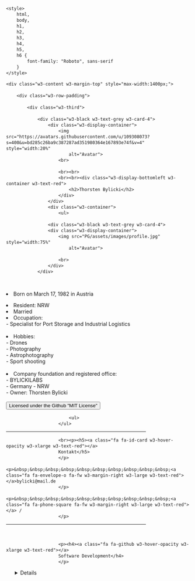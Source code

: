 <!DOCTYPE html>
<html>

<head>
    <title>©BYLICKILABS</title>
    <meta charset="UTF-8">
    <meta name="viewport" content="width=device-width, initial-scale=1">
	<title> Bylickilabs - CV </title>
    <link rel="icon" href="assets/favicon.ico" type="image/png" /> 
    <link rel="stylesheet" href="https://www.w3schools.com/w3css/4/w3.css">
    <link rel='stylesheet' href='https://fonts.googleapis.com/css?family=Roboto'>
    <link rel="stylesheet" href="https://cdnjs.cloudflare.com/ajax/libs/font-awesome/4.7.0/css/font-awesome.min.css">


    <style>
        html,
        body,
        h1,
        h2,
        h3,
        h4,
        h5,
        h6 {
            font-family: "Roboto", sans-serif
        }
    </style>
</head>

<body class="w3-light-grey">

    <div class="w3-content w3-margin-top" style="max-width:1400px;">

        <div class="w3-row-padding">

            <div class="w3-third">

                <div class="w3-black w3-text-grey w3-card-4">
                    <div class="w3-display-container">
                        <img src="https://avatars.githubusercontent.com/u/109308073?s=400&u=bd285c26ba9c387287ad351980364e167893e74f&v=4" style="width:20%"
                            alt="Avatar">
                        <br>
				
                        <br><br>
                        <br><br><div class="w3-display-bottomleft w3-container w3-text-red">
                            <h2>Thorsten Bylicki</h2>
                        </div>
                    </div>
                    <div class="w3-container">
						<ul>
						
					<div class="w3-black w3-text-grey w3-card-4">
                    <div class="w3-display-container">
                        <img src="PG/assets/images/profile.jpg" style="width:75%"
                            alt="Avatar">
						
                        <br>
                    </div>
                </div>		
						
<br><li>Born on March 17, 1982 in Austria
<li>Resident: NRW
<li>Married
<br><li>Occupation:
<br> - Specialist for Port Storage and Industrial Logistics
                             <br>
<br><li>Hobbies:
<br> - Drones
<br> - Photography
<br> - Astrophotography
<br> - Sport shooting
<br>
<br><li>Company foundation and registered office:
<br> - BYLICKILABS
<br> - Germany - NRW
<br> - Owner: Thorsten Bylicki
					
<div class="btn-group" role="group">
   <br><button id="btnGroupDrop" type="button" class="btn btn-secondary dropdown-toggle" data-toggle="dropdown" aria-haspopup="true" aria-expanded="false">
      Licensed under the Github "MIT License" <a href="https://github.com/bylickilabs/Personal-CV/blob/master/LICENSE" target="_blank"> <!-- Text einfügen --> </a>
    </button>
    <div class="dropdown-menu" aria-labelledby="btnGroupDrop">
							
						
							<ul>
                        </ul>
<hr width=76% style="border-color: #EEC900;" style="border-width: 5px;">
						
                        <br><p><h5><a class="fa fa-id-card w3-hover-opacity w3-xlarge w3-text-red"></a>
						Kontakt</h5>
                        </p>
                        <p>&nbsp;&nbsp;&nbsp;&nbsp;&nbsp;&nbsp;&nbsp;&nbsp;&nbsp;&nbsp;<a class="fa fa-envelope-o fa-fw w3-margin-right w3-large w3-text-red"></a>bylicki@mail.de
                        </p>
                        <p>&nbsp;&nbsp;&nbsp;&nbsp;&nbsp;&nbsp;&nbsp;&nbsp;&nbsp;&nbsp;<a class="fa fa-phone-square fa-fw w3-margin-right w3-large w3-text-red"></a> /
                        </p>
						
<hr width=76% style="border-color: #EEC900;" style="border-width: 5px;">					
<br></ul>
	
						<p><h4><a class="fa fa-github w3-hover-opacity w3-xlarge w3-text-red"></a>
						Software Development</h4>
						</p>
<ul>
						
<details>
<summary>Details</summary>
<style>
							</style>
							
<br><a class="fa fa-unlock w3-hover-opacity w3-large w3-text-red">&nbsp;</a>©BYLICKILABS Encryption Algorithm <a class="fa fa-lock w3-margin-right w3-large w3-text-red"></a>							

   <br><br><a href="PG/index.html" target="_blank"><div class="neon"><span class="Letter">Passwort Generator v1.7</div>

<br><a href="PG/v1.7.1/index.html" target="_blank"><div class="neon"><span class="Letter">Passwort Generator v1.7.1</div>
<center><div class="Letter">&nbsp;Benötigt mehr Rechenleistung</div><br>
							<ul>
                        </ul>
							
                        </ul>
							
							<ul>
                        </ul>
                        </ul>




<!-- BEGIN Github Repositories -->
							<p><h4><a class="fa fa-angle-double-right w3-hover-opacity w3-xlarge w3-text-red"></a>
						Top Github Repositories</h4>
						</p>
							<ul>
<details>
<summary>Details</summary>
<style>
div.neon {
 font-family: "Verdana";
 font-variant: Small-Caps;
 color: rgb(0, 0, 0);
 font-size: 1em;
 text-align: Center;
 padding: 0px;
 background-color: Transparent;
 background-image: url("mauer.png");
 animation: neonGlow 1.5s infinite alternate cubic-bezier(0.455, 0.030, 0.515, 0.955);
}

div.neon span {
  display: inline-block;
}

div.neon span.Letter {
 animation: ColorLight 2.5s forwards infinite alternate;
}

@keyframes neonGlow {
 0% {
  text-shadow: 0 0 10px rgba(0, 0, 0, 0.7), 0 0 40px rgba(0, 0, 0, 0.7), 5px 5px 1px rgba(51, 255, 255, 0.5),
  0 0 22px rgba(0, 0, 0, 0.7), 0 0 40px rgba(51, 255, 255, 0.7), 5px 5px 1px rgba(51, 255, 255, 0.5),
  0 0 60px rgba(51, 255, 255, 0.7), 0 0 80px rgba(51, 255, 255, 0.1), 5px 5px 1px rgba(51, 255, 255, 0.5),
  0 0 100px rgba(51, 255, 255, 0.1), 0 0 140px rgba(51, 255, 255, 0.1), 5px 5px 1px rgba(51, 255, 255, 0.5),
  0 0 200px rgba(51, 255, 255, 0.1), 5px 5px 1px rgba(51, 255, 255, 0.5);
 }
 100% {
 text-shadow: 0 0 2px rgba(0, 0, 0, 0.6), 0 0 1px rgba(0, 0, 0, 0.6), 5px 5px 1px rgba(51, 255, 255, 0.5),
  0 0 10px rgba(0, 0, 0, 0.6), 0 0 20px rgba(51, 255, 255, 0.6), 5px 5px 1px rgba(51, 255, 255, 0.5),
  0 0 30px rgba(51, 255, 255, 0.6), 0 0 40px rgba(51, 255, 255, 0.6), 5px 5px 1px rgba(51, 255, 255, 0.5),
  0 0 50px rgba(51, 255, 255, 0.9), 0 0 80px rgba(51, 255, 255, 0.9), 5px 5px 1px rgba(51, 255, 255, 0.5);
 }
}

@keyframes ColorLight {
 0% {
  filter: hue-rotate(0deg);
 }
 to {
  filter: hue-rotate(360deg);
 }
}
</style>
<a href="https://github.com/bylickilabs/RSA-Encryption" target="_blank"><div class="neon"><span class="Letter">RSA-Encryption</div>
<a href="https://github.com/bylickilabs/SuperEncrypter" target="_blank"><div class="neon"><span class="Letter">Super-Encrypter</div>
<a href="https://github.com/bylickilabs/.pyEncryptionService" target="_blank"><div class="neon"><span class="Letter">py.EncryptionService</div>
<a href="https://github.com/bylickilabs/NextGen-PythonRSA" target="_blank"><div class="neon"><span class="Letter">NextGen-PythonRSA</div>
<a href="https://github.com/bylickilabs/Python_RSA-Encrypter" target="_blank"><div class="neon"><span class="Letter">Python_RSA-Encrypter</div>
		                        <br>
							<ul>
                        </ul>
							
                        </ul>
							
							<ul>
                        </ul>
                        </ul>		
<!-- ENDE -->






<!-- Begin Fähigkeiten -->			
                        <br><p><h4><a class="fa fa-asterisk w3-hover-opacity w3-text-red"></a>
									Fähigkeiten</h4>
									
						<p>C/ C++/ C#</p>
                        <div class="w3-light-grey w3-round-xlarge w3-small">
                            <div class="w3-container w3-center w3-round-xlarge w3-red" style="width:80%">80%</div>
                        </div>			
						
						<p>VBS</p>
                        <div class="w3-light-grey w3-round-xlarge w3-small">
                            <div class="w3-container w3-center w3-round-xlarge w3-red" style="width:80%">80%</div>
                        </div>
						
						<p>Batch</p>
                        <div class="w3-light-grey w3-round-xlarge w3-small">
                            <div class="w3-container w3-center w3-round-xlarge w3-red" style="width:100%">100%</div>
                        </div>
						
						<p>HTML</p>
                        <div class="w3-light-grey w3-round-xlarge w3-small">
                            <div class="w3-container w3-center w3-round-xlarge w3-red" style="width:100%">100%</div>
                        </div>
						
						<p>PHP</p>
                        <div class="w3-light-grey w3-round-xlarge w3-small">
                            <div class="w3-container w3-center w3-round-xlarge w3-red" style="width:75%">75%</div>
                        </div>
						
                        <p>Python</p>
                        <div class="w3-light-grey w3-round-xlarge w3-small">
                            <div class="w3-container w3-center w3-round-xlarge w3-red" style="width:100%">100%</div>
                        </div>
						
						<p>Codeql</p>
                        <div class="w3-light-grey w3-round-xlarge w3-small">
                            <div class="w3-container w3-center w3-round-xlarge w3-red" style="width:90%">90%</div>
                        </div>
						
						<p>Java</p>
                        <div class="w3-light-grey w3-round-xlarge w3-small">
                            <div class="w3-container w3-center w3-round-xlarge w3-red" style="width:90%">90%</div>
                        </div>
						
						<p>JavaScript</p>
                        <div class="w3-light-grey w3-round-xlarge w3-small">
                            <div class="w3-container w3-center w3-round-xlarge w3-red" style="width:100%">100%</div>
                        </div>
						
                        <p>CSS</p>
                        <div class="w3-light-grey w3-round-xlarge w3-small">
                            <div class="w3-container w3-center w3-round-xlarge w3-red" style="width:100%">100%</div>
                        </div>
						
						<p>Makefile</p>
                        <div class="w3-light-grey w3-round-xlarge w3-small">
                            <div class="w3-container w3-center w3-round-xlarge w3-red" style="width:90%">90%</div>
                        </div>
						
						<p>Markdown</p>
                        <div class="w3-light-grey w3-round-xlarge w3-small">
                            <div class="w3-container w3-center w3-round-xlarge w3-red" style="width:90%">90%</div>
                        </div>
						
						<p>Perl</p>
                        <div class="w3-light-grey w3-round-xlarge w3-small">
                            <div class="w3-container w3-center w3-round-xlarge w3-red" style="width:90%">90%</div>
                        </div>
						
						<p>Powershell</p>
                        <div class="w3-light-grey w3-round-xlarge w3-small">
                            <div class="w3-container w3-center w3-round-xlarge w3-red" style="width:90%">90%</div>
                        </div>
						
                        <p>LUA</p>
                        <div class="w3-light-grey w3-round-xlarge w3-small">
                            <div class="w3-container w3-center w3-round-xlarge w3-red" style="width:100%">100%</div>
                        </div>
						
						<p>PASCAL</p>
                        <div class="w3-light-grey w3-round-xlarge w3-small">
                            <div class="w3-container w3-center w3-round-xlarge w3-red" style="width:100%">100%</div>
                        </div>
                        <br>
						
						<p>Visual Basic</p>
                        <div class="w3-light-grey w3-round-xlarge w3-small">
                            <div class="w3-container w3-center w3-round-xlarge w3-red" style="width:100%">100%</div>
                        </div>
                        <br>

                        <p class="w3-large w3-text-theme"><b><i
                                    class="fa fa-globe fa-fw w3-margin-right w3-text-red"></i>Gesprochene Sprachen</b></p>
                        <p>German</p>
                        <div class="w3-light-grey w3-round-large w3-small">
                            <div class="w3-container w3-center w3-round-large w3-red" style="width:100%">100%</div>
                        </div>
						
                        <p>English</p>
                        <div class="w3-light-grey w3-round-large w3-small">
                            <div class="w3-container w3-center w3-round-large w3-red" style="width:60%">60%</div>
                        </div>
                        <br>

                         <p class="w3-large w3-text-theme"><b><i
                                    class="fa fa-star fa-fw w3-margin-right w3-text-red"></i>Skills</b></p>
<!-- ENDE -->



<!-- Begin Skills -->
<details>
<summary>Klick Mich:</summary>
<ul><li>
<details>
<summary>Languages</summary>
<a href="https://www.cprogramming.com/" target="_blank" rel="noreferrer"> <img src="https://raw.githubusercontent.com/devicons/devicon/master/icons/c/c-original.svg" alt="c" width="40" height="40"/> </a> <a href="https://www.w3schools.com/cpp/" target="_blank" rel="noreferrer"> <img src="https://raw.githubusercontent.com/devicons/devicon/master/icons/cplusplus/cplusplus-original.svg" alt="cplusplus" width="40" height="40"/> </a> <a href="https://www.w3schools.com/cs/" target="_blank" rel="noreferrer"> <img src="https://raw.githubusercontent.com/devicons/devicon/master/icons/csharp/csharp-original.svg" alt="csharp" width="40" height="40"/> </a> <a href="https://www.php.net" target="_blank" rel="noreferrer"> <img src="https://raw.githubusercontent.com/devicons/devicon/master/icons/php/php-original.svg" alt="php" width="40" height="40"/> </a> <a href="https://www.java.com" target="_blank" rel="noreferrer"> <img src="https://raw.githubusercontent.com/devicons/devicon/master/icons/java/java-original.svg" alt="java" width="40" height="40"/> </a> <a href="https://www.python.org" target="_blank" rel="noreferrer"> <img src="https://raw.githubusercontent.com/devicons/devicon/master/icons/python/python-original.svg" alt="python" width="40" height="40"/> </a> <a href="https://www.rust-lang.org" target="_blank" rel="noreferrer"> <img src="https://raw.githubusercontent.com/devicons/devicon/master/icons/rust/rust-plain.svg" alt="rust" width="40" height="40"/> </a> <a href="https://www.perl.org/" target="_blank" rel="noreferrer"> <img src="https://api.iconify.design/logos-perl.svg" alt="perl" width="40" height="40"/> </a> <a href="https://developer.apple.com/library/archive/documentation/Cocoa/Conceptual/ProgrammingWithObjectiveC/Introduction/Introduction.html" target="_blank" rel="noreferrer"> <img src="https://www.vectorlogo.zone/logos/apple_objectivec/apple_objectivec-icon.svg" alt="objectivec" width="40" height="40"/> </a> <a href="https://golang.org" target="_blank" rel="noreferrer"> <img src="https://raw.githubusercontent.com/devicons/devicon/master/icons/go/go-original.svg" alt="go" width="40" height="40"/> </a> <a href="https://developer.mozilla.org/en-US/docs/Web/JavaScript" target="_blank" rel="noreferrer"> <img src="https://raw.githubusercontent.com/devicons/devicon/master/icons/javascript/javascript-original.svg" alt="javascript" width="40" height="40"/> </a> <a href="https://www.typescriptlang.org/" target="_blank" rel="noreferrer"> <img src="https://raw.githubusercontent.com/devicons/devicon/master/icons/typescript/typescript-original.svg" alt="typescript" width="40" height="40"/> </a>
</details></li>
<li> 
<details>
<summary>Frontend Development</summary>
<a href="https://www.w3schools.com/css/" target="_blank" rel="noreferrer"> <img src="https://raw.githubusercontent.com/devicons/devicon/master/icons/css3/css3-original-wordmark.svg" alt="css3" width="40" height="40"/> </a> <a href="https://reactjs.org/" target="_blank" rel="noreferrer"> <img src="https://raw.githubusercontent.com/devicons/devicon/master/icons/react/react-original-wordmark.svg" alt="react" width="40" height="40"/> </a> <a href="https://backbonejs.org" target="_blank" rel="noreferrer"> <img src="https://raw.githubusercontent.com/devicons/devicon/master/icons/backbonejs/backbonejs-original-wordmark.svg" alt="backbonejs" width="40" height="40"/> </a> <a href="https://www.w3.org/html/" target="_blank" rel="noreferrer"> <img src="https://raw.githubusercontent.com/devicons/devicon/master/icons/html5/html5-original-wordmark.svg" alt="html5" width="40" height="40"/> </a> <a href="https://www.wxwidgets.org/" target="_blank" rel="noreferrer"> <img src="https://upload.wikimedia.org/wikipedia/commons/b/bb/WxWidgets.svg" alt="wx_widgets" width="40" height="40"/> </a> <a href="https://www.gtk.org/" target="_blank" rel="noreferrer"> <img src="https://upload.wikimedia.org/wikipedia/commons/7/71/GTK_logo.svg" alt="gtk" width="40" height="40"/> </a>
</details></li>
<li>  
<details>
<summary>Backend Development</summary>
<a href="https://expressjs.com" target="_blank" rel="noreferrer"> <img src="https://raw.githubusercontent.com/devicons/devicon/master/icons/express/express-original-wordmark.svg" alt="express" width="40" height="40"/> </a> <a href="https://nodejs.org" target="_blank" rel="noreferrer"> <img src="https://raw.githubusercontent.com/devicons/devicon/master/icons/nodejs/nodejs-original-wordmark.svg" alt="nodejs" width="40" height="40"/> </a> <a href="https://www.nginx.com" target="_blank" rel="noreferrer"> <img src="https://raw.githubusercontent.com/devicons/devicon/master/icons/nginx/nginx-original.svg" alt="nginx" width="40" height="40"/> </a> <a href="https://kafka.apache.org/" target="_blank" rel="noreferrer"> <img src="https://www.vectorlogo.zone/logos/apache_kafka/apache_kafka-icon.svg" alt="kafka" width="40" height="40"/> </a> <a href="https://graphql.org" target="_blank" rel="noreferrer"> <img src="https://www.vectorlogo.zone/logos/graphql/graphql-icon.svg" alt="graphql" width="40" height="40"/> </a> <a href="https://lucene.apache.org/solr/" target="_blank" rel="noreferrer"> <img src="https://www.vectorlogo.zone/logos/apache_solr/apache_solr-icon.svg" alt="solr" width="40" height="40"/> </a> <a href="https://openresty.org/" target="_blank" rel="noreferrer"> <img src="https://openresty.org/images/logo.png" alt="openresty" width="40" height="40"/> <a href="https://nestjs.com/" target="_blank" rel="noreferrer"> <img src="https://raw.githubusercontent.com/devicons/devicon/master/icons/nestjs/nestjs-plain.svg" alt="nestjs" width="40" height="40"/> </a>
</details></li>
<li>  
<details>
<summary>Mobile Development</summary>
<a href="https://developer.android.com" target="_blank" rel="noreferrer"> <img src="https://raw.githubusercontent.com/devicons/devicon/master/icons/android/android-original-wordmark.svg" alt="android" width="40" height="40"/> </a> <a href="https://dotnet.microsoft.com/apps/xamarin" target="_blank" rel="noreferrer"> <img src="https://raw.githubusercontent.com/detain/svg-logos/780f25886640cef088af994181646db2f6b1a3f8/svg/xamarin.svg" alt="xamarin" width="40" height="40"/> </a> <a href="https://reactnative.dev/" target="_blank" rel="noreferrer"> <img src="https://reactnative.dev/img/header_logo.svg" alt="reactnative" width="40" height="40"/> </a>
</details></li>
<li>
<details>
<summary>Database</summary>
<a href="https://www.oracle.com/" target="_blank" rel="noreferrer"> <img src="https://raw.githubusercontent.com/devicons/devicon/master/icons/oracle/oracle-original.svg" alt="oracle" width="40" height="40"/> </a> <a href="https://www.mysql.com/" target="_blank" rel="noreferrer"> <img src="https://raw.githubusercontent.com/devicons/devicon/master/icons/mysql/mysql-original-wordmark.svg" alt="mysql" width="40" height="40"/> </a> <a href="https://www.microsoft.com/en-us/sql-server" target="_blank" rel="noreferrer"> <img src="https://www.svgrepo.com/show/303229/microsoft-sql-server-logo.svg" alt="mssql" width="40" height="40"/> </a> <a href="https://www.mongodb.com/" target="_blank" rel="noreferrer"> <img src="https://raw.githubusercontent.com/devicons/devicon/master/icons/mongodb/mongodb-original-wordmark.svg" alt="mongodb" width="40" height="40"/> </a> <a href="https://www.postgresql.org" target="_blank" rel="noreferrer"> <img src="https://raw.githubusercontent.com/devicons/devicon/master/icons/postgresql/postgresql-original-wordmark.svg" alt="postgresql" width="40" height="40"/> </a> <a href="https://cassandra.apache.org/" target="_blank" rel="noreferrer"> <img src="https://www.vectorlogo.zone/logos/apache_cassandra/apache_cassandra-icon.svg" alt="cassandra" width="40" height="40"/> </a> <a href="https://mariadb.org/" target="_blank" rel="noreferrer"> <img src="https://www.vectorlogo.zone/logos/mariadb/mariadb-icon.svg" alt="mariadb" width="40" height="40"/> </a> <a href="https://hive.apache.org/" target="_blank" rel="noreferrer"> <img src="https://www.vectorlogo.zone/logos/apache_hive/apache_hive-icon.svg" alt="hive" width="40" height="40"/> </a> <a href="https://redis.io" target="_blank" rel="noreferrer"> <img src="https://raw.githubusercontent.com/devicons/devicon/master/icons/redis/redis-original-wordmark.svg" alt="redis" width="40" height="40"/> </a> </a> <a href="https://www.sqlite.org/" target="_blank" rel="noreferrer"> <img src="https://www.vectorlogo.zone/logos/sqlite/sqlite-icon.svg" alt="sqlite" width="40" height="40"/> <a href="https://realm.io/" target="_blank" rel="noreferrer"> <img src="https://raw.githubusercontent.com/bestofjs/bestofjs-webui/8665e8c267a0215f3159df28b33c365198101df5/public/logos/realm.svg" alt="realm" width="40" height="40"/> </a>
</details></li>
<li>
<details>
<summary>Framework</summary>
<a href="https://dotnet.microsoft.com/" target="_blank" rel="noreferrer"> <img src="https://raw.githubusercontent.com/devicons/devicon/master/icons/dot-net/dot-net-original-wordmark.svg" alt="dotnet" width="40" height="40"/> </a> <a href="https://www.electronjs.org" target="_blank" rel="noreferrer"> <img src="https://raw.githubusercontent.com/devicons/devicon/master/icons/electron/electron-original.svg" alt="electron" width="40" height="40"/> </a> <a href="https://quasar.dev/" target="_blank" rel="noreferrer"> <img src="https://cdn.quasar.dev/logo/svg/quasar-logo.svg" alt="quasar" width="40" height="40"/> </a>
</details></li>
<li> 
<details>
<summary>Software</summary>
<a href="https://www.blender.org/" target="_blank" rel="noreferrer"> <img src="https://download.blender.org/branding/community/blender_community_badge_white.svg" alt="blender" width="40" height="40"/> </a> <a href="https://www.mathworks.com/" target="_blank" rel="noreferrer"> <img src="https://upload.wikimedia.org/wikipedia/commons/2/21/Matlab_Logo.png" alt="matlab" width="40" height="40"/> </a> <a href="https://www.sketch.com/" target="_blank" rel="noreferrer"> <img src="https://www.vectorlogo.zone/logos/sketchapp/sketchapp-icon.svg" alt="sketch" width="40" height="40"/> </a> <a href="https://www.framer.com/" target="_blank" rel="noreferrer"> <img src="https://www.vectorlogo.zone/logos/framer/framer-icon.svg" alt="framer" width="40" height="40"/> </a><a href="https://www.figma.com/" target="_blank" rel="noreferrer"> <img src="https://www.vectorlogo.zone/logos/figma/figma-icon.svg" alt="figma" width="40" height="40"/> </a> <a href="https://www.invisionapp.com/" target="_blank" rel="noreferrer"> <img src="https://www.vectorlogo.zone/logos/invisionapp/invisionapp-icon.svg" alt="invision" width="40" height="40"/> </a> <a href="https://www.adobe.com/in/products/illustrator.html" target="_blank" rel="noreferrer"> <img src="https://www.vectorlogo.zone/logos/adobe_illustrator/adobe_illustrator-icon.svg" alt="illustrator" width="40" height="40"/> </a> <a href="https://www.adobe.com/products/xd.html" target="_blank" rel="noreferrer"> <img src="https://cdn.worldvectorlogo.com/logos/adobe-xd.svg" alt="xd" width="40" height="40"/> </a> <a href="https://www.photoshop.com/en" target="_blank" rel="noreferrer"> <img src="https://raw.githubusercontent.com/devicons/devicon/master/icons/photoshop/photoshop-line.svg" alt="photoshop" width="40" height="40"/> </a>
</details></li>
<li> 
<details>
<summary>Game Engines</summary>
<a href="https://unity.com/" target="_blank" rel="noreferrer"> <img src="https://www.vectorlogo.zone/logos/unity3d/unity3d-icon.svg" alt="unity" width="40" height="40"/> </a> <a href="https://unrealengine.com/" target="_blank" rel="noreferrer"> <img src="https://raw.githubusercontent.com/kenangundogan/fontisto/036b7eca71aab1bef8e6a0518f7329f13ed62f6b/icons/svg/brand/unreal-engine.svg" alt="unreal" width="40" height="40"/> </a>
</details></li>
<li> 
<details>
<summary>OTHER</summary>
<a href="https://www.linux.org/" target="_blank" rel="noreferrer"> <img src="https://raw.githubusercontent.com/devicons/devicon/master/icons/linux/linux-original.svg" alt="linux" width="40" height="40"/> </a> <a href="https://git-scm.com/" target="_blank" rel="noreferrer"> <img src="https://www.vectorlogo.zone/logos/git-scm/git-scm-icon.svg" alt="git" width="40" height="40"/> </a> <a href="https://www.arduino.cc/" target="_blank" rel="noreferrer"> <img src="https://cdn.worldvectorlogo.com/logos/arduino-1.svg" alt="arduino" width="40" height="40"/> </a>
</details></li></ul>
</details>					

<!-- ENDE -->



		
                        <br>
                    </div>
                </div><br>
            </div> 

            <div class="w3-twothird">

                <div class="w3-container w3-card w3-black w3-margin-bottom">
                    <h2 class="w3-text-grey w3-padding-16"><i
                            class="fa fa-user fa-fw w3-margin-right w3-xxlarge w3-text-red"></i>Informationen</h2>
                    <div class="w3-container">

					<h6 class="w3-opacity"><center><li/> <b>BYLICKILABS ist ein in Deutschland gegründetes IT-Unternehmen</b></h6>				
					
					<div class="w3-black w3-text-grey w3-card-4">
                    <div class="w3-display-container">
                        <center><img src="https://github.com/bylickilabs/README.md/assets/109308073/c57535cf-93eb-4bf2-a512-269a5901e4ad" style="width:99%"
                            alt="Avatar">
					
						
                        <br>
                    </div>
                </div>


                <div class="w3-container w3-card w3-black w3-margin-bottom">
                    <h2 class="w3-text-grey w3-padding-16"><i
                            class="fa fa-certificate fa-fw w3-margin-right w3-xxlarge w3-text-red"></i>About Me</h2>
                    <div class="w3-container">
					
						<ul>

                            <br><li>I've always been interested in software and its various programming languages.</li>
									But also their areas of application. I started around 2004
									to deal INTENSIVELY with the matter.
							
                            <br><br><li>Starting with the "Borland C++ Builder", I created my first little tool.</li>
                            
							<br><li>At the latest from this point in time...</li>
									I knew I had to develop these skills further.
							
							<br><br><li> <a href="https://github.com/bylickilabs" target="_blank"><i class="fa fa-github w3-hover-opacity"></i></a> Official Github Developer</li>
							<li> <a href="https://eddiehubcommunity.github.io/awesome-github-profiles/profiles" target="_blank"><i class="fa fa-github w3-hover-opacity"></i></a> Gelistet unter Awesome Github Profiles</li>
							<ul>
                        </ul>
							
					<div class="w3-black w3-text-grey w3-card-4">
                    <div class="w3-display-container">
                        <center><img src="https://github.com/bylickilabs/bylickilabs/assets/109308073/bfd77a60-d426-4470-b417-fdbab0166188" style="width:100%"
                            alt="Avatar">
							
                        </ul>
						
						
				<div class="w3-container w3-card w3-black w3-margin-bottom">
                    <h2 class="w3-text-grey w3-padding-16"><i
                            class="fa fa-graduation-cap fa-fw w3-margin-right w3-xxlarge w3-text-red"></i>Abgeschlossene Studien</h2>
							<h6 class="w3-text-red"><i class="fa fa-calendar fa-fw w3-margin-right"></i>2014 - 2021</h6>							
						<ul>
<br><h6 class="w3-text-red"></i>IT specialist with a focus on: ~ application development</li></h6>

<details><br>
<li>Plan and implement specific software applications taking into account
business metrics and goals

<br><br><li>test and document new and existing systems, develop
user-friendly and ergonomic user interfaces.

<br><br><li>modify and enhance existing applications in terms of
Profitability and efficiency, set methods of project planning and implementation
and control on

<br><br><li>present applications, advise employees
</summary><br>
<div class="w3-black w3-text-grey w3-card-4">
                    <div class="w3-display-container">
                        <center><img src="https://github.com/bylickilabs/bylickilabs/assets/109308073/bfd77a60-d426-4470-b417-fdbab0166188" style="width:100%"
                            alt="Avatar">	
</details></li>
						

						
<br><h6 class="w3-text-red"></i>IT specialist with a focus on: ~ system integration</li></h6>

<details><br>
<li>plan, configure, administer and install networks and more complex IT systems
according to the wishes of their clients
<br><br><li>integrate software components and databases into existing systems and
thereby keeping the information. and telecommunications technology up to date
<br><br><li>use methods of project planning, implementation and control,
to put systems into operation and avoid malfunctions
<br><br><li>ensure the security and failure-free systems
<br><br><li>Installation of virtual machines (VMware), network types and topologies
Network hardware (network card, repeater, hub, switch, bridge, router)
Protocols: TCP/IP, IPv4, IPv6 Network administration with Windows Server 2016,
Domains and centralized users and resource management
<br><br><li>Network Services: ~ DNS, DHCP, Remote Desktop Connections, VPN, Web Server (IIS)
install and manage, heterogeneous networks, openSUSE Linux, basics of relational
databases, working with tables and relationships,
Database programming with MYSQL/MariaDB, and PHP 7
</summary><br>
<div class="w3-black w3-text-grey w3-card-4">
                    <div class="w3-display-container">
                        <center><img src="https://github.com/bylickilabs/bylickilabs/assets/109308073/bfd77a60-d426-4470-b417-fdbab0166188" style="width:100%"
                            alt="Avatar">	
</details></li>

							
<br><h6 class="w3-text-red"></i>IT security in computer systems and networks</li></h6>
<details><br>
<li>Network protocols and IT security, attacks from the Internet, communication and
secure applications, operating systems, server security, data backup, VPN,
Encryption, firewall, network monitoring
<br><br><li>Malware: ~ Viruses, Worms, Trojan Horses, plan wireless security,
Ways to defend against attacks, privacy, standards and organizations
<br><br><li>Security under MS Windows and mobile devices
</summary><br>
<div class="w3-black w3-text-grey w3-card-4">
                    <div class="w3-display-container">
                        <center><img src="https://github.com/bylickilabs/bylickilabs/assets/109308073/bfd77a60-d426-4470-b417-fdbab0166188" style="width:100%"
                            alt="Avatar">	
</details></li>
						
						
<br><h6 class="w3-text-red"></i>Certified computer scientist</li></h6>
<details><br>
<li>History of computer scientists
<br><br><li>Counting and Numbers
<br><br><li>Computers as programmable computer systems
<br><br><br>Exercises with C++
<br><br><li>Statistics, data compression, cryptography and error-correcting codes
<br><br><li>Set theory, combinatorics, permutation, propositional logic and proofs
<br><br><li>Data modeling and relations
<br><br><li>automats and machines,
<br><br><li>IT security and data protection
<br><br><br>Internet and Client-Server Computing
<br><br><li>Introduction to software engineering UML
<br><br><br>C#/PHP
<br><br><li>MariaDB: ~ Applications and Programming
<br><br><li>Installation of virtual machines with VMware
<br><br><li>Networks with Windows Server 2016:
~ Network types and topologies, TCP/IP
<br><br><li>Programming a robot:
~ Sensors, connections to PC, etc.
<br><br><li>AI:
~ State of research, search algorithms and neural networks
</summary><br>
<div class="w3-black w3-text-grey w3-card-4">
                    <div class="w3-display-container">
                        <center><img src="https://github.com/bylickilabs/bylickilabs/assets/109308073/bfd77a60-d426-4470-b417-fdbab0166188" style="width:100%"
                            alt="Avatar">	
</details></li>


							
<br><h6 class="w3-text-red"></i>Certified media computer scientist</li></h6>
<details><br>
<li>History and training paths in computer science, decimal, binary and hexadecimal
Number systems as the basis for the functioning of the computer

<br><br><li>Exercises with C++: ~
Branching, looping and object-oriented programming
<br><br><li>Statistics, Data Compression, Cryptography, and Error-Correcting Codes Set Theory,
combinatorics, permutation, propositional logic, and prove from boolean logic to switching logic,
Data Modeling and Relations
<br><br><li>Automatic machines and machines, IT security and data protection, Internet and client-server computing
<br><br><li>Photo composition: ~
Motif, light, color, space, perspective, compositions
<br><br><li>Media design with Adobe Photoshop, Premiere, Google Web Designer, Atom, and BlueGriffin,
Audio editing with Audacity, website creation with HTML5 and CSS3, screen and web designResponsive web design,
Website programming with JavaScript, legal aspects, online marketing (SEM, SEO)
<br><br><li>Project work and conception of multimedia products
<br><br><li>Relational databases: ~
Tables and relationships, database programming my MYSQl and PHP (XAMPP)
<br><br><li>Programming of forms with HTML5 and PHP, administration of the MYSQL server
<br><br><li>Practical project
Development of a relational database system
</summary><br>
<div class="w3-black w3-text-grey w3-card-4">
                    <div class="w3-display-container">
                        <center><img src="https://github.com/bylickilabs/bylickilabs/assets/109308073/bfd77a60-d426-4470-b417-fdbab0166188" style="width:100%"
                            alt="Avatar">	
</details></li>
							
<br><h6 class="w3-text-red"></i>Certified business IT specialist</li></h6>
<details><br>
<li>History and training paths in computer science
<br><br><li>Count, Numbers: ~
Decimal, binary and hexadecimal system
<br><br><li>The functioning of the computer as a programmable calculating machine
<br><br><li>Exercises with C++: ~
Branching, looping, and object-oriented programming
<br><br><li>Statistics, data compression, cryptography, and error-correcting codes
<br><br><li>Set theory, combinatorics, permutation, propositional logic, and proofs
<br><br><li>From boolean logic to switching logic, data modeling and relations
<br><br><li>Automatic machines and machines
<br><br><li>IT security and data protection
<br><br><br>Software Engineering: ~
Process models, analysis and design, UML, object diagram, quality assurance and test procedures,
Project management with ProjectLibre
<br><br><br>Java and Eclipse: ~
object-oriented programming, graphics programming, databases, distribution of applications
<br><br><li>PHP7/MariaDB: ~
Basics of relational database management systems, tables and relationships,
Operation on databases and tables, object-oriented programming
<br><br><li>Networks running Windows Server 2016: ~
Network topologies, LAN/WAN coupling, TCP/IP, IPv4 and IPv6, structure of a domain,
centralized administration of users

</summary><br>
	
</details></li>

							
							<ul>
                        </ul>
                        </ul>	
							
						
                    </div>
                    <div class="w3-container">
                    </div>
                </div>

                <div class="w3-container w3-card w3-black w3-margin-bottom">
                    <h2 class="w3-text-grey w3-padding-16"><i
                            class="fa fa-graduation-cap fa-fw w3-margin-right w3-xxlarge w3-text-red"></i>Seminare</h2>
							<h6 class="w3-text-red"><i class="fa fa-calendar fa-fw w3-margin-right"></i>2014 - 2021</h6>
                    <div class="w3-container">
					<ul>
					
					</details></li>
							
<h6 class="w3-text-red"></i>3-day seminars</li></h6>
<details>
<li>Software development with C# / Basics
<li>Software development with C# / structure
<br><br><li>Database development with (PHP/MYSQL) / Basics
<li>Database development with (PHP/MYSQL) / construction

<div class="w3-black w3-text-grey w3-card-4">
                    <div class="w3-display-container">
                        <img src="https://github.com/bylickilabs/bylickilabs/assets/109308073/bfd77a60-d426-4470-b417-fdbab0166188" style="width:100%"
                            alt="Avatar">
</summary><br>
	
</details></li>



<!-- Github -->

					<br><br><h3 class="w3-opacity"><center><li/> <b>Github Stats, Badges & more</b></h3>   

                    <h3 class="w3-text-grey w3-padding-16">🏆 Github Trophys</h3></i>						
<img src="https://github-profile-trophy.vercel.app/?username=bylickilabs&theme=flat&margin-h=10&margin-w=10&no-frame=true&no-bg=false&column=-1" style="width:100%"
  alt="Avatar">

                    <h3 class="w3-text-grey w3-padding-16">
                                                           🐍 Github Activity Snake</h3></i>						
<img src="https://raw.githubusercontent.com/bylickilabs/bylickilabs/f87fa3659c55415e949c3c1a55008ea88e929fd2/github-snake-dark.svg" style="width:100%"
  alt="Avatar">
					


<!-- <br><br><h3 class="w3-opacity"><center><li/> <b>Github Badges & More</b></h3> -->
<h3 class="w3-text-grey w3-padding-16"></h3></i>						
<img src="https://cronitor.io/badges/J5mCdu/production/p1bO9z4he77k-XrmxYy5OoDEFmQ.svg" style="width:15%"
  alt="Avatar"> | <img src="https://github.com/bylickilabs/SuperEncrypter/actions/workflows/jekyll-docker.yml/badge.svg" style="width:35%"
  alt="Avatar"> | <img src="https://github.com/bylickilabs/SecurePasswords/actions/workflows/jekyll-docker.yml/badge.svg" style="width:45%"
  alt="Avatar"> | <img src="https://github.com/bylickilabs/Python_RSA-Encrypter/actions/workflows/main.yml/badge.svg" style="width:32%"
  alt="Avatar"> | <img src="https://github.com/bylickilabs/NextGen-PythonRSA/actions/workflows/codeql.yml/badge.svg" style="width:32%"
  alt="Avatar"> | <img src="https://github.com/bylickilabs/.pyEncryptionService/actions/workflows/.pyEnc.yml/badge.svg" style="width:32%"
  alt="Avatar"> 					
						
                    </div>
                </div>

            </div>

        </div>

    </div>



    <br><br><br><footer class="w3-container w3-red w3-center w3-margin-top">
        <p>Soziale Netzwerke</p>
        <a href="https://github.com/bylickilabs/" target="_blank"><i class="fa fa-github w3-hover-opacity"></i></a>
		<a href="https://www.facebook.de/bylickilabs/" target="_blank"><i class="fa fa-facebook w3-hover-opacity"></i></a>
		<a href="https://www.twitter.com/bylickilabs/" target="_blank"><i class="fa fa-twitter w3-hover-opacity"></i></a>
        <p>©Thorsten Bylicki <a href="https://www.bylickilabs.de" target="_blank">©BYLICKILABS</a></p>
    </footer>
</body>

<!-- <details>
<summary>Picture Gallery:</summary>

<details>
<summary>It's me</summary>

<div class="gallery">
<img src="https://jimdo-storage.freetls.fastly.net/image/310867901/ad2e918d-abe7-4641-a622-d8b84f106e42.jpg?format=pjpg&quality=80,90&auto=webp&disable=upscale&width=800&height=800&trim=206,0,262,0" alt="test" width="30%">
<img src="https://jimdo-storage.freetls.fastly.net/image/310055477/71d6ee84-de56-4a2e-b64f-965b21d1814c.jpg?format=pjpg&quality=80,90&auto=webp&disable=upscale&width=768&height=800&trim=329,0,658,0" alt="" width="30%">
<img src="https://jimdo-storage.freetls.fastly.net/image/310055475/642c8e9b-0e8f-45bb-b3b4-27b8fd441293.jpg?format=pjpg&quality=80,90&auto=webp&disable=upscale&width=800&height=800&trim=0,0,784,0" alt="" width="30%">
<img src="https://jimdo-storage.freetls.fastly.net/image/306662874/48fc5713-5cfb-41d6-8d6f-1db4dd63b21b.jpg?format=pjpg&quality=80,90&auto=webp&disable=upscale&width=320&height=320&trim=86,0,86,0" alt="" width="30%">
<img src="https://jimdo-storage.freetls.fastly.net/image/310055493/3ebad290-3dca-4ee9-8575-ed8bf6ce944c.jpg?format=pjpg&quality=80,90&auto=webp&disable=upscale&width=800&height=800&trim=0,0,0,488" alt="" width="30%">
<img src="https://jimdo-storage.freetls.fastly.net/image/310116667/85c9c2e2-c509-46c9-bc0c-7d36a3baaf2d.jpg?format=pjpg&quality=80,90&auto=webp&disable=upscale&width=320&height=320&trim=0,45,0,72" alt="" width="30%">
<img src="https://jimdo-storage.freetls.fastly.net/image/306662866/90c8bfc0-e245-4a2b-a72c-c454018c8107.jpg?format=pjpg&quality=80,90&auto=webp&disable=upscale&width=640&height=640&trim=0,140,0,141" alt="" width="30%">
<img src="https://jimdo-storage.freetls.fastly.net/image/310059413/cdc886be-eb3d-4d54-af95-7d88d9092be1.jpg?format=pjpg&quality=80,90&auto=webp&disable=upscale&width=800&height=800&trim=0,0,428,0" alt="" width="30%">
<img src="https://jimdo-storage.freetls.fastly.net/image/306662865/1bb1d1ab-3d1a-4264-94e6-372159263d60.jpg?format=pjpg&quality=80,90&auto=webp&disable=upscale&width=160&height=160&trim=41,0,256,0" alt="" width="30%">
<img src="https://jimdo-storage.freetls.fastly.net/image/306662875/a1b00336-489f-4859-9a72-c00175a14bee.jpg?format=pjpg&quality=80,90&auto=webp&disable=upscale&width=800&height=800&trim=0,0,0,0" alt="" width="30%">
<img src="https://jimdo-storage.freetls.fastly.net/image/310734729/e9e84a48-9813-4163-ba1c-d677f0da5a80.jpg?format=pjpg&quality=80,90&auto=webp&disable=upscale&width=320&height=320&trim=0,108,0,0" alt="" width="30%">
<img src="https://jimdo-storage.freetls.fastly.net/image/306662869/c1170246-1d71-471d-b1ec-41347fc94d61.jpg?format=pjpg&quality=80,90&auto=webp&disable=upscale&width=800&height=800&trim=0,0,764,0" alt="" width="30%">
<img src="https://jimdo-storage.freetls.fastly.net/image/309280368/f87d393f-080f-4208-abf3-c6337d78854c.jpg?format=pjpg&quality=80,90&auto=webp&disable=upscale&width=800&height=800&trim=260,0,259,0" alt="" width="30%">
<img src="https://jimdo-storage.freetls.fastly.net/image/309522010/2766d1dc-8351-45b8-b0cd-603dca26fa22.jpg?format=pjpg&quality=80,90&auto=webp&disable=upscale&width=320&height=320&trim=26,0,304,0" alt="" width="30%">
<img src="https://jimdo-storage.freetls.fastly.net/image/310114801/2890849a-c283-4f7b-a029-671cdba47e1e.jpg?format=pjpg&quality=80,90&auto=webp&disable=upscale&width=640&height=640&trim=0,120,0,120" alt="" width="30%">
<img src="https://jimdo-storage.freetls.fastly.net/image/306662873/82bc9b2f-7bec-43df-8abf-5d71418be586.jpg?format=pjpg&quality=80,90&auto=webp&disable=upscale&width=640&height=640&trim=0,0,0,0" alt="" width="30%">
<img src="https://jimdo-storage.freetls.fastly.net/image/309280370/849d7b95-d2b4-4003-8523-0c129df62a5c.jpg?format=pjpg&quality=80,90&auto=webp&disable=upscale&width=800&height=800&trim=792,0,792,0" alt="" width="30%">
<img src="https://jimdo-storage.freetls.fastly.net/image/309257611/4384a2d7-9075-42d8-8eb5-121635846154.jpg?format=pjpg&quality=80,90&auto=webp&disable=upscale&width=944&height=942" alt="" width="30%">
</details>


<details>
<summary>1</summary>

<center><div class="gallery">
<img src="" alt="" width="33%">
</details>


<details>
<summary>2</summary>

<center><div class="gallery">
<img src="" alt="" width="33%">
</details>


<details>
<summary>3</summary>

<center><div class="gallery">
<img src="" alt="" width="33%">
</details>
--> 
</html>
